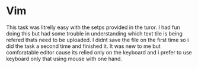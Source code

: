 # Vim 

This task was litrelly easy with the setps provided in the turor. I had fun doing this but had some trouble in understanding which text tile is being refered thats need to be uploaded. I didnt save the file on the first time so i did the task a second time and finished it. It was new to me but comforatable editor cause its relied only on the keyboard and i prefer to use keyboard only that using mouse with one hand.
